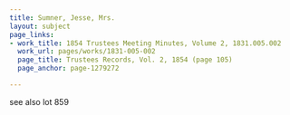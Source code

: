 ```yaml
---
title: Sumner, Jesse, Mrs.
layout: subject
page_links:
- work_title: 1854 Trustees Meeting Minutes, Volume 2, 1831.005.002
  work_url: pages/works/1831-005-002
  page_title: Trustees Records, Vol. 2, 1854 (page 105)
  page_anchor: page-1279272

---
```

<p>see also lot 859</p>